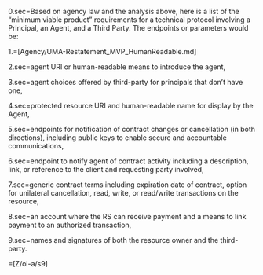 0.sec=Based on agency law and the analysis above, here is a list of the “minimum viable product” requirements for a technical protocol involving a Principal, an Agent, and a Third Party. The endpoints or parameters would be:

1.=[Agency/UMA-Restatement_MVP_HumanReadable.md]

2.sec=agent URI or human-readable means to introduce the agent,

3.sec=agent choices offered by third-party for principals that don’t have one,

4.sec=protected resource URI and human-readable name for display by the Agent,

5.sec=endpoints for notification of contract changes or cancellation (in both directions), including public keys to enable secure and accountable communications,

6.sec=endpoint to notify agent of contract activity including a description, link, or reference to the client and requesting party involved,

7.sec=generic contract terms including expiration date of contract, option for unilateral cancellation, read, write, or read/write transactions on the resource,

8.sec=an account where the RS can receive payment and a means to link payment to an authorized transaction,

9.sec=names and signatures of both the resource owner and the third-party.

=[Z/ol-a/s9]